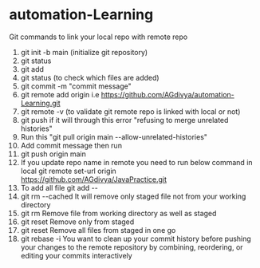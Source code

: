# automation-Learning
Git commands to link your local repo with remote repo
1. git init -b main (initialize git repository)
2. git status
3. git add <filename>
4. git status (to check which files are added)
5. git commit -m "commit message"
6. git remote add origin <repo clone link> i.e https://github.com/AGdivya/automation-Learning.git 
7. git remote -v (to validate git remote repo is linked with local or not)
8. git push 
     if it will through this error "refusing to merge unrelated histories"
9. Run this "git pull origin main --allow-unrelated-histories"
10. Add commit message then run 
11. git push origin main
12. If you update repo name in remote you need to run below command in local
    git remote set-url origin https://github.com/AGdivya/JavaPractice.git
13. To add all file git add --
14. git rm --cached <file>   It will remove only staged file not from your working directory
15. git rm <file>   Remove file from working directory as well as staged
16. git reset <file> Remove only from staged 
17. git reset  Remove all files from staged in one go
18. git rebase -i You want to clean up your commit history before pushing your changes to the remote repository by combining, 
    reordering, or editing your commits interactively